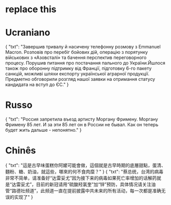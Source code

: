 # replace this

# Ucraniano
{
  "txt": "Завершив тривалу й насичену телефонну розмову з Emmanuel Macron. Розповів про перебіг бойових дій, операцію з порятунку військових з «Азовсталі» та бачення перспектив переговорного процесу. Порушив питання про постачання пального до України.Йшлося також про оборонну підтримку від Франції, підготовку 6-го пакету санкцій, можливі шляхи експорту української аграрної продукції. Предметно обговорили розгляд нашої заявки на отримання статусу кандидата на вступ до ЄС."
}

# Russo
{
  "txt": "Россия запретила въезд артисту Моргану Фримену. Моргану Фримену 85 лет. И за эти 85 лет он в России не бывал. Как он теперь будет жить дальше - непонятно."
}

# Chinês
{
    "txt": "這是古早味蛋糕你阿嬤可能會做，這個就是古早時期的底層甜點，蛋清、麵粉、糖、奶油，就這些，哪來的何不食肉糜？"
}
{
    "txt": "蔡总统，台湾的病毒非常不简单，请准备好“达雷妥尤”因为接下来的病毒如果死亡率增加的话解药就是“达雷妥尤”，目前的新冠请用“硫酸羟氯奎”加“锌”预防，具体情况请关注油管“路德社频道”，此频道一直在提前披露中共未来的所有活动，每一次都是准确无误的实现了"
}